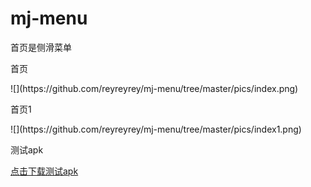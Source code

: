 # mj-menu
首页是侧滑菜单
<p>首页</p>
![](https://github.com/reyreyrey/mj-menu/tree/master/pics/index.png)
<p>首页1</p>
![](https://github.com/reyreyrey/mj-menu/tree/master/pics/index1.png)
<p>测试apk</p>
<a href="https://github.com/reyreyrey/mj-menu/tree/master/pics/test.apk"
		title="">点击下载测试apk</a>